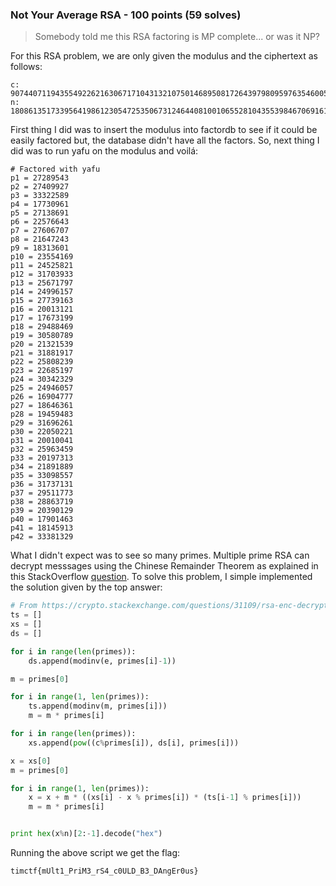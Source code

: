 ### Not Your Average RSA - 100 points (59 solves)

>  Somebody told me this RSA factoring is MP complete... or was it NP?

For this RSA problem, we are only given the modulus and the ciphertext as follows:

```
c: 9074407119435549226216306717104313210750146895081726439798095976354600576814818348656600684713830051655944443364224597709641982342039946659987121376590618828822446965847273448794324003758131816407702456966504389655568712152599077538994030379567217702587542326383955580601916478060973206347266442527564009737910
n: 18086135173395641986123054725350673124644081001065528104355398467069161310728333370888782472390469310073117314933010148415971838393130403883412870626619053053672200815153337045022984003065791405742151350233540671714100052962945261324862393058079670757430356345222006961306738393548705354069502196752913415352527
```

First thing I did was to insert the modulus into factordb to see if it could be easily factored but, the database didn't have all the factors. So, next thing I did was to run yafu on the modulus and voilá:

```
# Factored with yafu
p1 = 27289543
p2 = 27409927
p3 = 33322589
p4 = 17730961
p5 = 27138691
p6 = 22576643
p7 = 27606707
p8 = 21647243
p9 = 18313601
p10 = 23554169
p11 = 24525821
p12 = 31703933
p13 = 25671797
p14 = 24996157
p15 = 27739163
p16 = 20013121
p17 = 17673199
p18 = 29488469
p19 = 30580789
p20 = 21321539
p21 = 31881917
p22 = 25808239
p23 = 22685197
p24 = 30342329
p25 = 24946057
p26 = 16904777
p27 = 18646361
p28 = 19459483
p29 = 31696261
p30 = 22050221
p31 = 20010041
p32 = 25963459
p33 = 20197313
p34 = 21891889
p35 = 33098557
p36 = 31737131
p37 = 29511773
p38 = 28863719
p39 = 20390129
p40 = 17901463
p41 = 18145913
p42 = 33381329
```

What I didn't expect was to see so many primes. Multiple prime RSA can decrypt messsages using the Chinese Remainder Theorem as explained in this StackOverflow [question](https://crypto.stackexchange.com/questions/31109/rsa-enc-decryption-with-multiple-prime-modulus-using-crt). To solve this problem, I simple implemented the solution given by the top answer:

```python
# From https://crypto.stackexchange.com/questions/31109/rsa-enc-decryption-with-multiple-prime-modulus-using-crt
ts = []
xs = []
ds = []

for i in range(len(primes)):
	ds.append(modinv(e, primes[i]-1))

m = primes[0]

for i in range(1, len(primes)):
	ts.append(modinv(m, primes[i]))
	m = m * primes[i]

for i in range(len(primes)):
	xs.append(pow((c%primes[i]), ds[i], primes[i]))

x = xs[0]
m = primes[0]

for i in range(1, len(primes)):
	x = x + m * ((xs[i] - x % primes[i]) * (ts[i-1] % primes[i]))
	m = m * primes[i]


print hex(x%n)[2:-1].decode("hex")
```

Running the above script we get the flag:

```
timctf{mUlt1_PriM3_rS4_c0ULD_B3_DAngEr0us}
```
